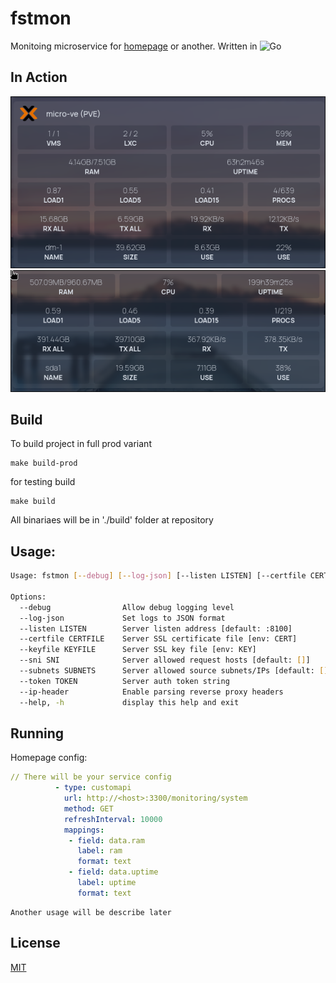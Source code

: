 
# fstmon

Monitoing microservice for [homepage](https://gethomepage.dev) or another. Written in ![Go](https://img.shields.io/badge/go-%2300ADD8.svg?style=for-the-badge&logo=go&logoColor=white)

## In Action

![screen_1](./screenshots/1.png)
![screen_2](./screenshots/2.png)

## Build

To build project in full prod variant
```
make build-prod
```

for testing build
```
make build
```

All binariaes will be in './build' folder at repository


## Usage:

```bash
Usage: fstmon [--debug] [--log-json] [--listen LISTEN] [--certfile CERTFILE] [--keyfile KEYFILE] [--sni SNI] [--subnets SUBNETS] [--token TOKEN] [--ip-header]

Options:
  --debug                Allow debug logging level
  --log-json             Set logs to JSON format
  --listen LISTEN        Server listen address [default: :8100]
  --certfile CERTFILE    Server SSL certificate file [env: CERT]
  --keyfile KEYFILE      Server SSL key file [env: KEY]
  --sni SNI              Server allowed request hosts [default: []]
  --subnets SUBNETS      Server allowed source subnets/IPs [default: []]
  --token TOKEN          Server auth token string
  --ip-header            Enable parsing reverse proxy headers
  --help, -h             display this help and exit
```

## Running

Homepage config:
```yml
// There will be your service config
          - type: customapi
            url: http://<host>:3300/monitoring/system
            method: GET
            refreshInterval: 10000
            mappings:
             - field: data.ram
               label: ram
               format: text
             - field: data.uptime
               label: uptime
               format: text
```

    Another usage will be describe later

## License

[MIT](https://choosealicense.com/licenses/mit/)
